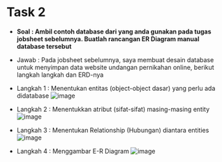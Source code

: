 # Task 2

- **Soal : Ambil contoh database dari yang anda gunakan pada tugas jobsheet sebelumnya. Buatlah rancangan ER Diagram manual database tersebut**
- Jawab : Pada jobsheet sebelumnya, saya membuat desain database untuk menyimpan data website undangan pernikahan online, berikut langkah langkah dan ERD-nya

- Langkah 1 : Menentukan entitas (object-object dasar) yang perlu ada didatabase
 ![image](https://github.com/rafaxputra/learn_phpmyadmin/assets/75997309/b15b51f6-0ed0-438c-bc30-8e1ccffd4eb2)
  
- Langkah 2 : Menentukkan atribut (sifat-sifat) masing-masing entity
 ![image](https://github.com/rafaxputra/learn_phpmyadmin/assets/75997309/bc4ce119-62df-467b-9e70-08f1c9b98de2)


- Langkah 3 : Menentukan Relationship (Hubungan) diantara entities
  ![image](https://github.com/rafaxputra/learn_phpmyadmin/assets/75997309/1f0b575d-a3d4-40f3-9934-a6e077a1b378)


- Langkah 4 : Menggambar E-R Diagram
 ![image](https://github.com/rafaxputra/learn_phpmyadmin/assets/75997309/8fede517-b249-418e-88aa-b500e5e87901)
